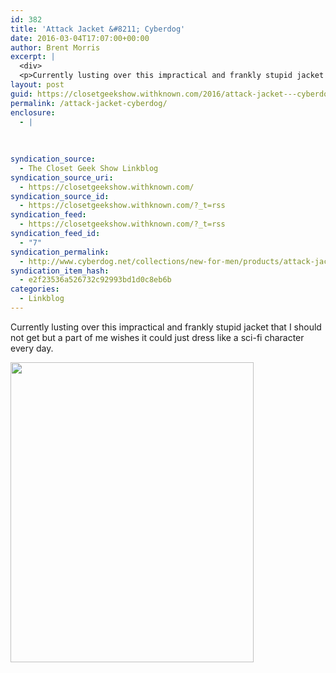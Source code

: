 ```yaml
---
id: 382
title: 'Attack Jacket &#8211; Cyberdog'
date: 2016-03-04T17:07:00+00:00
author: Brent Morris
excerpt: |
  <div>
  <p>Currently lusting over this impractical and frankly stupid jacket that I should not get but a part of me wishes it could just dress like a sci-fi character every day.&nbsp;</p><p><img src="http://i.imgur.com/muNT0HD.jpg" alt="" width="389" height="480"></p></div>
layout: post
guid: https://closetgeekshow.withknown.com/2016/attack-jacket---cyberdog
permalink: /attack-jacket-cyberdog/
enclosure:
  - |
    
    
    
syndication_source:
  - The Closet Geek Show Linkblog
syndication_source_uri:
  - https://closetgeekshow.withknown.com/
syndication_source_id:
  - https://closetgeekshow.withknown.com/?_t=rss
syndication_feed:
  - https://closetgeekshow.withknown.com/?_t=rss
syndication_feed_id:
  - "7"
syndication_permalink:
  - http://www.cyberdog.net/collections/new-for-men/products/attack-jacket?tag=
syndication_item_hash:
  - e2f23536a526732c92993bd1d0c8eb6b
categories:
  - Linkblog
---
```

<div class="known-bookmark">
  <p>
    Currently lusting over this impractical and frankly stupid jacket that I should not get but a part of me wishes it could just dress like a sci-fi character every day. 
  </p>
  
  <p>
    <img src="http://i.imgur.com/muNT0HD.jpg" alt="" width="389" height="480" />
  </p>
</div>